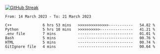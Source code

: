 [![GitHub Streak](https://streak-stats.demolab.com?user=renren-017&theme=sea&hide_border=true&background=DD272700)](https://git.io/streak-stats)

<!--START_SECTION:waka-->

```text
From: 14 March 2023 - To: 21 March 2023

C++              6 hrs 53 mins   >>>>>>>>>>>>>>-----------   54.82 %
Python           5 hrs 10 mins   >>>>>>>>>>---------------   41.21 %
.env file        7 mins          -------------------------   01.01 %
Bash             5 mins          -------------------------   00.76 %
HTML             5 mins          -------------------------   00.74 %
GitIgnore file   4 mins          -------------------------   00.64 %
```

<!--END_SECTION:waka-->
